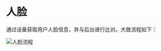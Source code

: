 # 人脸

通过设备获取用户人脸信息，并与后台进行比对。大致流程如下：

![人脸流程](https://os.alipayobjects.com/rmsportal/lhQumlyBZhCAswu.png)
